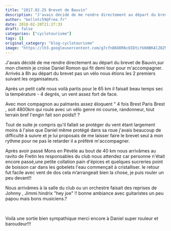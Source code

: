 ```yaml
---
title: "2017.02.25 Brevet de Bauvin"
description: "J'avais décidé de me rendre directement au départ du brevet de Bauvin,sur mon chemin je croise Daniel Romon qui fit demi tour pour m'accompagner. Arrivés à 8h au départ du brevet pas un vélo nous étions les 2 premiers suivant les organisateurs."
author: "bellotc59@free.fr"
date: 2018-02-28T21:27:33
draft: false
categories: ["cyclotourisme"]
tags: []
original_category: "blog-cyclotourisme"
image: "https://lh3.googleusercontent.com/g7cfnB6ODR6cOIDtLYU6NBKAlZ8ZVFgL4bn_lDhDWVvAYuuZSerCzG2yN-JYQyoV7nTJYRB8rVK7TQTxmotYygc6dYvs8rvbv08PHFqDIFWoajLapIRxcGizfwA-AQZATiVnXgb2WzqshUu2XipwiYFCwpFWtKvzQiL7Xu1xb6p4wzqGPAp97PwgFXTN7pW4rK2caEqcytYx5t0QBBDf6IlxVMVhejncYnRS9WFoiS-BQ60fgTnnFgR-QvFSHHHD4Hry9LOc_W8R8j0Vb4SCz8zD0ENoEpRCSOrblnoRY82stZIb_pYzNl3OhklrfuD2qG2EMJtEvDvByU19ebtGglgWoRgTEfk4MysAGMv6kw7eLeiIZ6GH0zyCSRGdwWUlUHHmUOkuKlykb4FG4F15e_BP1xzKwF6XXBrV4Nrmcj0vhzq7UGfeXEpwCuDYyB4Zlb-4ZYj79aM6s3pTtYJlK2t-Km9RGz5uGsUGejyklMdEYicZwDdda-g7gphcCHzYz_c-6j7s2bJJpp_SjZvg5Dv3NfcpnTRwPKbtTj-tRoSYHs-823LDQFStY17sxB2ft6LyK9OUA2fJxu51qYtHlZvFUuVQCKesOugAAdXZnLEzcU3S4h3tusbffLGgHE_uKYyQ_9r6vFM7GT_PG4bxAbHOicGimIDuAQ=w1024-h768-no"
---
```


J'avais décidé de me rendre directement au départ du brevet de Bauvin,sur mon chemin je croise Daniel Romon qui fit demi tour pour m'accompagner. Arrivés à 8h au départ du brevet pas un vélo nous étions les 2 premiers suivant les organisateurs.

<!--more-->

Après un petit café nous voilà partis pour le 65 km il faisait beau temps sec la température - 4 degrés, un vent assez fort de face.

Avec mon compagnon au palmarès assez éloquent " 4 fois Brest Paris Brest , soit 4800km qui roule avec un vélo genre mi course, randonneur, tout terrain bref l'engin fait son poids!! ?

Tout de suite je compris qu'il fallait se protéger du vent étant largement moins à l'aise que Daniel même protégé dans sa roue j'avais beaucoup de difficulté à suivre et je lui proposais de me laisser faire le brevet seul à mon rythme pour ne pas le retarder il a préféré m'accompagner. 

Après avoir passé Mons en Pévèle au bout de 40 km nous arrivâmes au ravito de Fretin les responsables du club nous attendez car personne n'était encore passé,une petite collation pain d'épices et quelques sucreries point de boisson car dans les gobelets l'eau commençait à cristalliser. le retour fut facile avec vent de dos cela m’arrangeait bien la chose, je puis rouler un peu devant!!

Nous arrivâmes à la salle du club ou un orchestre faisait des reprises de Johnny , Jimmi hindrix "hey joe" !! bonne ambiance avec guitaristes un peu papou mais bons musiciens.?

&nbsp;

Voilà une sortie bien sympathique merci encore à Daniel super rouleur et baroudeur!!!